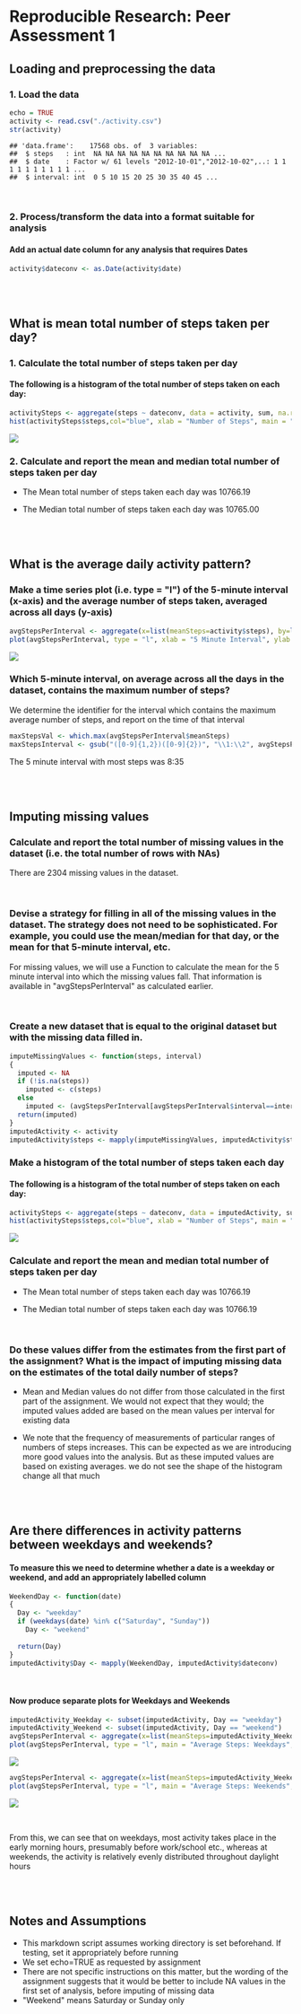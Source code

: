 # Reproducible Research: Peer Assessment 1

## Loading and preprocessing the data

### 1. Load the data



```r
echo = TRUE
activity <- read.csv("./activity.csv")
str(activity)
```

```
## 'data.frame':	17568 obs. of  3 variables:
##  $ steps   : int  NA NA NA NA NA NA NA NA NA NA ...
##  $ date    : Factor w/ 61 levels "2012-10-01","2012-10-02",..: 1 1 1 1 1 1 1 1 1 1 ...
##  $ interval: int  0 5 10 15 20 25 30 35 40 45 ...
```

<br>

### 2. Process/transform the data into a format suitable for analysis


#### Add an actual date column for any analysis that requires Dates


```r
activity$dateconv <- as.Date(activity$date)
```

<br>
<br>

## What is mean total number of steps taken per day?

### 1. Calculate the total number of steps taken per day


#### The following is a histogram of the total number of steps taken on each day:

```r
activitySteps <- aggregate(steps ~ dateconv, data = activity, sum, na.rm = FALSE)
hist(activitySteps$steps,col="blue", xlab = "Number of Steps", main = "Histogram: Number of Steps per Day")
```

![](PA1_template_files/figure-html/unnamed-chunk-3-1.png)<!-- -->

### 2. Calculate and report the mean and median total number of steps taken per day

* The Mean total number of steps taken each day was 10766.19

* The Median total number of steps taken each day was 10765.00



<br>
<br>


## What is the average daily activity pattern?

### Make a time series plot (i.e. type = "l") of the 5-minute interval (x-axis) and the average number of steps taken, averaged across all days (y-axis)



```r
avgStepsPerInterval <- aggregate(x=list(meanSteps=activity$steps), by=list(interval=activity$interval), FUN=mean, na.rm=TRUE)
plot(avgStepsPerInterval, type = "l", xlab = "5 Minute Interval", ylab = "Average number Steps per Interval")
```

![](PA1_template_files/figure-html/unnamed-chunk-4-1.png)<!-- -->

### Which 5-minute interval, on average across all the days in the dataset, contains the maximum number of steps?
We determine the identifier for the interval which contains the maximum average number of steps, and report on the time of that interval


```r
maxStepsVal <- which.max(avgStepsPerInterval$meanSteps)
maxStepsInterval <- gsub("([0-9]{1,2})([0-9]{2})", "\\1:\\2", avgStepsPerInterval[maxStepsVal,'interval'])
```

The 5 minute interval with most steps was 8:35

<br>
<br>

## Imputing missing values


### Calculate and report the total number of missing values in the dataset (i.e. the total number of rows with NAs)

There are 2304 missing values in the dataset.


<br>

### Devise a strategy for filling in all of the missing values in the dataset. The strategy does not need to be sophisticated. For example, you could use the mean/median for that day, or the mean for that 5-minute interval, etc.
For missing values, we will use a Function to calculate the mean for the 5 minute interval into which the missing values fall. That information is available in "avgStepsPerInterval" as calculated earlier.

<br>

### Create a new dataset that is equal to the original dataset but with the missing data filled in.

```r
imputeMissingValues <- function(steps, interval) 
{
  imputed <- NA
  if (!is.na(steps))
    imputed <- c(steps)
  else
    imputed <- (avgStepsPerInterval[avgStepsPerInterval$interval==interval, "meanSteps"])
  return(imputed)
}
imputedActivity <- activity
imputedActivity$steps <- mapply(imputeMissingValues, imputedActivity$steps, imputedActivity$interval)
```


### Make a histogram of the total number of steps taken each day
#### The following is a histogram of the total number of steps taken on each day:


```r
activitySteps <- aggregate(steps ~ dateconv, data = imputedActivity, sum, na.rm = FALSE)
hist(activitySteps$steps,col="blue", xlab = "Number of Steps", main = "Histogram: Number of Steps per Day, with Imputed missing values")
```

![](PA1_template_files/figure-html/unnamed-chunk-7-1.png)<!-- -->

### Calculate and report the mean and median total number of steps taken per day

* The Mean total number of steps taken each day was 10766.19

* The Median total number of steps taken each day was 10766.19

<br>

### Do these values differ from the estimates from the first part of the assignment? What is the impact of imputing missing data on the estimates of the total daily number of steps?

* Mean and Median values do not differ from those calculated in the first part of the assignment. We would not expect that they would; the imputed values added are based on the mean values per interval for existing data

* We note that the frequency of measurements of particular ranges of numbers of steps increases. This can be expected as we are introducing more good values into the analysis. But as these imputed values are based on existing averages. we do not see the shape of the histogram change all that much


<br>
<br>

## Are there differences in activity patterns between weekdays and weekends?

#### To measure this we need to determine whether a date is a weekday or weekend, and add an appropriately labelled column


```r
WeekendDay <- function(date) 
{
  Day <- "weekday"
  if (weekdays(date) %in% c("Saturday", "Sunday"))
    Day <- "weekend"
  
  return(Day)
}
imputedActivity$Day <- mapply(WeekendDay, imputedActivity$dateconv)
```

<br>

#### Now produce separate plots for Weekdays and Weekends



```r
imputedActivity_Weekday <- subset(imputedActivity, Day == "weekday")
imputedActivity_Weekend <- subset(imputedActivity, Day == "weekend")
avgStepsPerInterval <- aggregate(x=list(meanSteps=imputedActivity_Weekday$steps), by=list(interval=imputedActivity_Weekday$interval), FUN=mean, na.rm=FALSE)
plot(avgStepsPerInterval, type = "l", main = "Average Steps: Weekdays", xlab = "5 Minute Interval", ylab = "Average number Steps per Interval")
```

![](PA1_template_files/figure-html/unnamed-chunk-9-1.png)<!-- -->

```r
avgStepsPerInterval <- aggregate(x=list(meanSteps=imputedActivity_Weekend$steps), by=list(interval=imputedActivity_Weekend$interval), FUN=mean, na.rm=FALSE)
plot(avgStepsPerInterval, type = "l", main = "Average Steps: Weekends", xlab = "5 Minute Interval", ylab = "Average number Steps per Interval")
```

![](PA1_template_files/figure-html/unnamed-chunk-9-2.png)<!-- -->

<br>

From this, we can see that on weekdays, most activity takes place in the early morning hours, presumably before work/school etc., whereas at weekends, the activity is relatively evenly distributed throughout daylight hours


<br>
<br>


## Notes and Assumptions

* This markdown script assumes working directory is set beforehand. If testing, set it appropriately before running
* We set echo=TRUE as requested by assignment
* There are not specific instructions on this matter, but the wording of the assignment suggests that it would be better to include NA values in the first set of analysis, before imputing of missing data
* "Weekend" means Saturday or Sunday only

